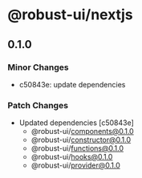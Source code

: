 # @robust-ui/nextjs

## 0.1.0

### Minor Changes

- c50843e: update dependencies

### Patch Changes

- Updated dependencies [c50843e]
  - @robust-ui/components@0.1.0
  - @robust-ui/constructor@0.1.0
  - @robust-ui/functions@0.1.0
  - @robust-ui/hooks@0.1.0
  - @robust-ui/provider@0.1.0
